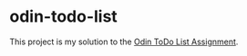 # odin-todo-list

This project is my solution to the [Odin ToDo List Assignment](https://www.theodinproject.com/lessons/node-path-javascript-todo-list).